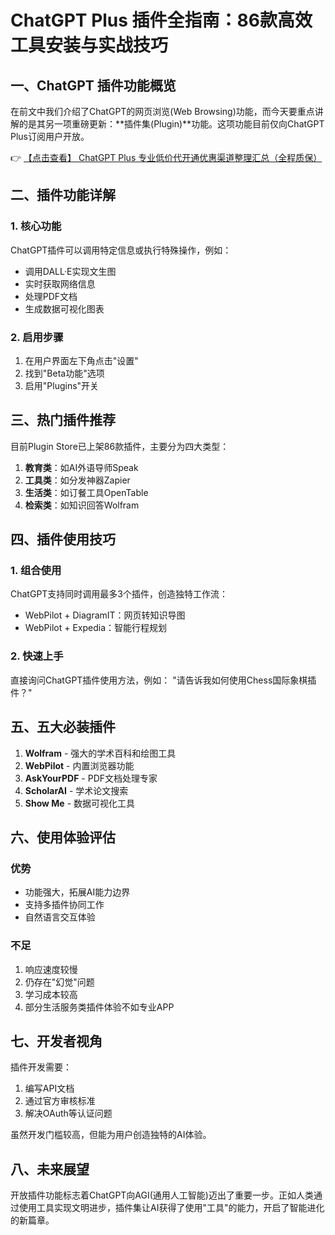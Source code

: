 # ChatGPT Plus 插件全指南：86款高效工具安装与实战技巧

## 一、ChatGPT 插件功能概览

在前文中我们介绍了ChatGPT的网页浏览(Web Browsing)功能，而今天要重点讲解的是其另一项重磅更新：**插件集(Plugin)**功能。这项功能目前仅向ChatGPT Plus订阅用户开放。

👉 [【点击查看】 ChatGPT Plus 专业低价代开通优惠渠道整理汇总（全程质保）](https://bit.ly/DaiKai)

## 二、插件功能详解

### 1. 核心功能
ChatGPT插件可以调用特定信息或执行特殊操作，例如：
- 调用DALL·E实现文生图
- 实时获取网络信息
- 处理PDF文档
- 生成数据可视化图表

### 2. 启用步骤
1. 在用户界面左下角点击"设置"
2. 找到"Beta功能"选项
3. 启用"Plugins"开关

## 三、热门插件推荐

目前Plugin Store已上架86款插件，主要分为四大类型：

1. **教育类**：如AI外语导师Speak
2. **工具类**：如分发神器Zapier
3. **生活类**：如订餐工具OpenTable
4. **检索类**：如知识回答Wolfram

## 四、插件使用技巧

### 1. 组合使用
ChatGPT支持同时调用最多3个插件，创造独特工作流：
- WebPilot + DiagramIT：网页转知识导图
- WebPilot + Expedia：智能行程规划

### 2. 快速上手
直接询问ChatGPT插件使用方法，例如：
"请告诉我如何使用Chess国际象棋插件？"

## 五、五大必装插件

1. **Wolfram** - 强大的学术百科和绘图工具
2. **WebPilot** - 内置浏览器功能
3. **AskYourPDF** - PDF文档处理专家
4. **ScholarAI** - 学术论文搜索
5. **Show Me** - 数据可视化工具

## 六、使用体验评估

### 优势
- 功能强大，拓展AI能力边界
- 支持多插件协同工作
- 自然语言交互体验

### 不足
1. 响应速度较慢
2. 仍存在"幻觉"问题
3. 学习成本较高
4. 部分生活服务类插件体验不如专业APP

## 七、开发者视角

插件开发需要：
1. 编写API文档
2. 通过官方审核标准
3. 解决OAuth等认证问题

虽然开发门槛较高，但能为用户创造独特的AI体验。

## 八、未来展望

开放插件功能标志着ChatGPT向AGI(通用人工智能)迈出了重要一步。正如人类通过使用工具实现文明进步，插件集让AI获得了使用"工具"的能力，开启了智能进化的新篇章。